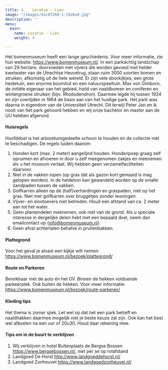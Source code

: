 ```yaml
---
title: 4.   Locatie - Lieu
image: "/images/dsc07260-1-1920x0.jpg"
description: ''
menu:
  main:
    name: Locatie - Lieu
    weight: 4

---
```

Het bomenmuseum heeft een lange geschiedenis. Voor meer informatie, zie hun website: https://www.bomenmuseum.nl/.
In een parkachtig landschap van 29 hectare, doorsneden met vijvers die worden gevoed met helder kwelwater van de Utrechtse Heuvelrug, staan ruim 3000 soorten bomen en struiken, afkomstig uit de hele wereld. Er zijn vele doorkijkjes, een grote heidetuin, een enorme boomhut en een natuurspeeltuin. Max von Gimborn, de initiële eigenaar van het gebied, hield van naaldbomen en coniferen en wintergroene struiken (bijv. Rhododendron). Daarmee legde hij tussen 1924 en zijn overlijden in 1964 de basis aan van het huidige park. Het park was daarna in eigendom van de Universiteit Utrecht. Dit terwijl Peter Jan en ik nooit van het park gehoord hebben en wij onze bachelor en master aan de UU hebben afgerond.

#### Huisregels

Hoofddoel is het arboretumgedeelte schoon te houden en de collectie niet te beschadigen. De regels luiden daarom:

1. Honden kort (max. 2 meter) aangelijnd houden. Hondenpoep graag zelf opruimen en afvoeren in door u zelf meegenomen zakjes en meenemen als u het museum verlaat. Wij hebben geen verzamelfaciliteiten daarvoor.
2. Niet in de vakken lopen (op gras dat als gazon kort gemaaid is mag gelopen worden). In de heidetuin kan gewandeld worden op de smalle zandpaden tussen de vakken.
3. Golfkarren alleen op de (half)verhardingen en graspaden, niet op het gras. Niet met golfkarren over bruggetjes zonder leuningen.
4. Vijver- en slootoevers niet betreden. Houd een afstand van ca. 2 meter aan tot het water.
5. Geen plantendelen meenemen, ook niet van de grond. Als u speciale interesse in dergelijke delen hebt met een bepaald doel, neem dan emailcontact op (info@bomenmuseum.nl).
6. Geen afval achterlaten behalve in prullenbakken.

#### Plattegrond

Voor het geval je alvast een kijkje wilt nemen:
https://www.bomenmuseum.nl/bezoek/plattegrond/

#### Route en Parkeren

Bereikbaar met de auto én het OV. Binnen de hekken voldoende parkeerplek. Ook buiten de hekken. Voor meer informatie:
https://www.bomenmuseum.nl/bezoek/route-parkeren/

#### Kleding tips

Het thema is zomer sjiek. Let wel op dat het een park betreft en naaldhakken daarmee mogelijk niet je beste keuze zal zijn. Ook kan het best wel afkoelen na een uur of 20u30. Houd daar rekening mee.

#### Tips om in de buurt te verblijven

1. Wij verblijven in hotel Buitenplaats de Bergse Bossen https://www.bergsebossen.nl/, niet per se op rolafstand
2. Landgoed De Horst http://www.landgoeddehorst.nl/
3. Landgoed Zonheuvel https://www.landgoedzonheuvel.nl/